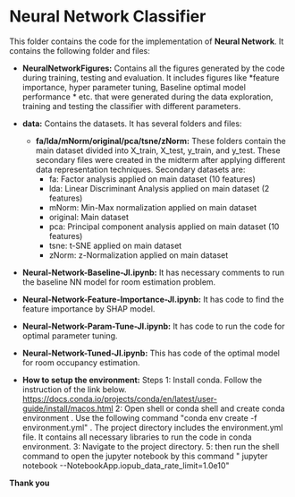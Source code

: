 # Neural Network Classifier

This folder contains the code for the implementation of **Neural Network**. It contains the following folder and files:

- **NeuralNetworkFigures:** Contains all the figures generated by the code during training, testing and evaluation. It includes figures like *feature importance, hyper parameter tuning, Baseline optimal model performance * etc. that were generated during the data exploration, training and testing the classifier with different parameters. 

- **data:** Contains the datasets. It has several folders and files:
    - **fa/lda/mNorm/original/pca/tsne/zNorm:** These folders contain the main dataset divided into X_train, X_test, y_train, and y_test. These secondary files were created in the midterm after applying different data representation techniques. Secondary datasets are:
        - fa: Factor analysis applied on main dataset (10 features)
        - lda: Linear Discriminant Analysis applied on main dataset (2 features)
        - mNorm: Min-Max normalization applied on main dataset
        - original: Main dataset
        - pca: Principal component analysis applied on main dataset (10 features)
        - tsne: t-SNE applied on main dataset
        - zNorm: z-Normalization applied on main dataset

- **Neural-Network-Baseline-JI.ipynb:**  It has necessary comments to run the baseline NN model for room estimation problem.
- **Neural-Network-Feature-Importance-JI.ipynb:** It has code to find the feature importance by SHAP model.
- **Neural-Network-Param-Tune-JI.ipynb:** It has code to run the code for optimal parameter tuning. 
- **Neural-Network-Tuned-JI.ipynb:** This has code of the optimal model for room occupancy estimation.

- **How to setup the environment:**
Steps 
1: Install conda. Follow the instruction of the link below.
 https://docs.conda.io/projects/conda/en/latest/user-guide/install/macos.html
2: Open shell or conda shell and create conda environment . Use the following command "conda env create -f environment.yml" . The project directory includes the environment.yml file. It contains all necessary libraries to run the code in conda environment. 
3: Navigate to the project directory. 
5: then run the shell command to open the jupyter notebook by this command " jupyter notebook --NotebookApp.iopub_data_rate_limit=1.0e10" 

**Thank you**